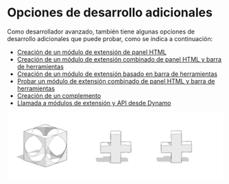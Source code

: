 # Opciones de desarrollo adicionales

Como desarrollador avanzado, también tiene algunas opciones de desarrollo adicionales que puede probar, como se indica a continuación:

* [Creación de un módulo de extensión de panel HTML](creating-an-html-panel-plugin.md)
* [Creación de un módulo de extensión combinado de panel HTML y barra de herramientas](creating-a-combined-html-panel-and-toolbar-plugin.md)
* [Creación de un módulo de extensión basado en barra de herramientas](creating-a-toolbar-based-plugin.md)
* [Probar un módulo de extensión combinado de panel HTML y barra de herramientas](testing-a-combined-html-panel-and-toolbar-plugin.md)
* [Creación de un complemento](creating-an-add-in.md)
* [Llamada a módulos de extensión y API desde Dynamo](invoking-plugins-and-api-from-dynamo.md)

![](../../../.gitbook/assets/c23.PNG)
